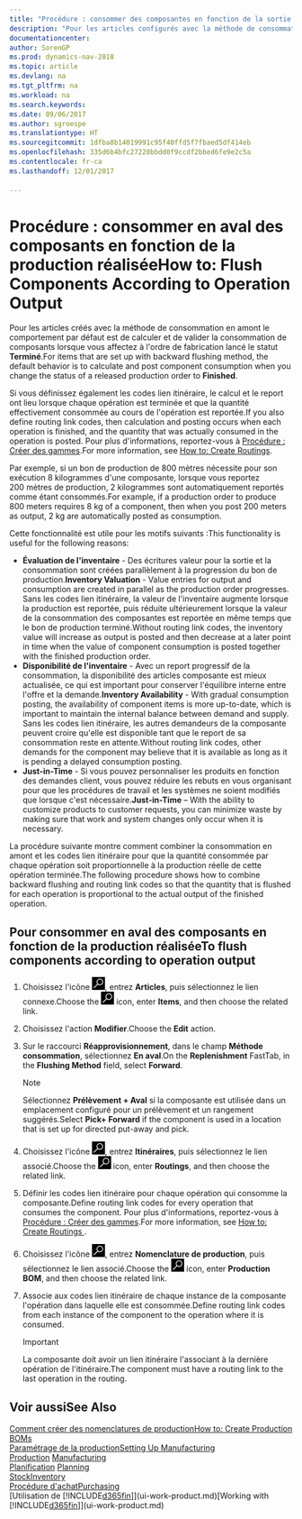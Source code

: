 ```yaml
---
title: "Procédure : consommer des composantes en fonction de la sortie réalisée"
description: "Pour les articles configurés avec la méthode de consommation en amont, le comportement par défaut est de calculer et de reporter la consommation de composantes lorsque vous affectez au bon de production libéré l'état **Terminé**. Pour plus d'informations, voir Méthode consommation."
documentationcenter: 
author: SorenGP
ms.prod: dynamics-nav-2018
ms.topic: article
ms.devlang: na
ms.tgt_pltfrm: na
ms.workload: na
ms.search.keywords: 
ms.date: 09/06/2017
ms.author: sgroespe
ms.translationtype: HT
ms.sourcegitcommit: 1dfba8b14019991c95f40ffd5f7fbaed5df414eb
ms.openlocfilehash: 335d6b4bfc27228bbdd0f9ccdf2bbed6fe9e2c5a
ms.contentlocale: fr-ca
ms.lasthandoff: 12/01/2017

---
```

# <a name="how-to-flush-components-according-to-operation-output"></a><span data-ttu-id="edad1-104">Procédure : consommer en aval des composants en fonction de la production réalisée</span><span class="sxs-lookup"><span data-stu-id="edad1-104">How to: Flush Components According to Operation Output</span></span>
<span data-ttu-id="edad1-105">Pour les articles créés avec la méthode de consommation en amont le comportement par défaut est de calculer et de valider la consommation de composants lorsque vous affectez à l'ordre de fabrication lancé le statut **Terminé**.</span><span class="sxs-lookup"><span data-stu-id="edad1-105">For items that are set up with backward flushing method, the default behavior is to calculate and post component consumption when you change the status of a released production order to **Finished**.</span></span>  

<span data-ttu-id="edad1-106">Si vous définissez également les codes lien itinéraire, le calcul et le report ont lieu lorsque chaque opération est terminée et que la quantité effectivement consommée au cours de l'opération est reportée.</span><span class="sxs-lookup"><span data-stu-id="edad1-106">If you also define routing link codes, then calculation and posting occurs when each operation is finished, and the quantity that was actually consumed in the operation is posted.</span></span> <span data-ttu-id="edad1-107">Pour plus d'informations, reportez\-vous à [Procédure : Créer des gammes](production-how-to-create-routings.md).</span><span class="sxs-lookup"><span data-stu-id="edad1-107">For more information, see [How to: Create Routings](production-how-to-create-routings.md).</span></span>  

<span data-ttu-id="edad1-108">Par exemple, si un bon de production de 800 mètres nécessite pour son exécution 8 kilogrammes d'une composante, lorsque vous reportez 200 mètres de production, 2 kilogrammes sont automatiquement reportés comme étant consommés.</span><span class="sxs-lookup"><span data-stu-id="edad1-108">For example, if a production order to produce 800 meters requires 8 kg of a component, then when you post 200 meters as output, 2 kg are automatically posted as consumption.</span></span>  

<span data-ttu-id="edad1-109">Cette fonctionnalité est utile pour les motifs suivants :</span><span class="sxs-lookup"><span data-stu-id="edad1-109">This functionality is useful for the following reasons:</span></span>  

-   <span data-ttu-id="edad1-110">**Évaluation de l'inventaire** - Des écritures valeur pour la sortie et la consommation sont créées parallèlement à la progression du bon de production.</span><span class="sxs-lookup"><span data-stu-id="edad1-110">**Inventory Valuation** - Value entries for output and consumption are created in parallel as the production order progresses.</span></span> <span data-ttu-id="edad1-111">Sans les codes lien itinéraire, la valeur de l'inventaire augmente lorsque la production est reportée, puis réduite ultérieurement lorsque la valeur de la consommation des composantes est reportée en même temps que le bon de production terminé.</span><span class="sxs-lookup"><span data-stu-id="edad1-111">Without routing link codes, the inventory value will increase as output is posted and then decrease at a later point in time when the value of component consumption is posted together with the finished production order.</span></span>  
-   <span data-ttu-id="edad1-112">**Disponibilité de l'inventaire** - Avec un report progressif de la consommation, la disponibilité des articles composante est mieux actualisée, ce qui est important pour conserver l'équilibre interne entre l'offre et la demande.</span><span class="sxs-lookup"><span data-stu-id="edad1-112">**Inventory Availability** - With gradual consumption posting, the availability of component items is more up-to-date, which is important to maintain the internal balance between demand and supply.</span></span> <span data-ttu-id="edad1-113">Sans les codes lien itinéraire, les autres demandeurs de la composante peuvent croire qu'elle est disponible tant que le report de sa consommation reste en attente.</span><span class="sxs-lookup"><span data-stu-id="edad1-113">Without routing link codes, other demands for the component may believe that it is available as long as it is pending a delayed consumption posting.</span></span>  
-   <span data-ttu-id="edad1-114">**Just-in-Time** - Si vous pouvez personnaliser les produits en fonction des demandes client, vous pouvez réduire les rebuts en vous organisant pour que les procédures de travail et les systèmes ne soient modifiés que lorsque c'est nécessaire.</span><span class="sxs-lookup"><span data-stu-id="edad1-114">**Just-in-Time** – With the ability to customize products to customer requests, you can minimize waste by making sure that work and system changes only occur when it is necessary.</span></span>  

<span data-ttu-id="edad1-115">La procédure suivante montre comment combiner la consommation en amont et les codes lien itinéraire pour que la quantité consommée par chaque opération soit proportionnelle à la production réelle de cette opération terminée.</span><span class="sxs-lookup"><span data-stu-id="edad1-115">The following procedure shows how to combine backward flushing and routing link codes so that the quantity that is flushed for each operation is proportional to the actual output of the finished operation.</span></span>  

## <a name="to-flush-components-according-to-operation-output"></a><span data-ttu-id="edad1-116">Pour consommer en aval des composants en fonction de la production réalisée</span><span class="sxs-lookup"><span data-stu-id="edad1-116">To flush components according to operation output</span></span>  
1.  <span data-ttu-id="edad1-117">Choisissez l'icône ![Page ou état pour la recherche](media/ui-search/search_small.png "icône Page ou état pour la recherche"), entrez **Articles**, puis sélectionnez le lien connexe.</span><span class="sxs-lookup"><span data-stu-id="edad1-117">Choose the ![Search for Page or Report](media/ui-search/search_small.png "Search for Page or Report icon") icon, enter **Items**, and then choose the related link.</span></span>  
2.  <span data-ttu-id="edad1-118">Choisissez l'action **Modifier**.</span><span class="sxs-lookup"><span data-stu-id="edad1-118">Choose the **Edit** action.</span></span>  
3.  <span data-ttu-id="edad1-119">Sur le raccourci **Réapprovisionnement**, dans le champ **Méthode consommation**, sélectionnez **En aval**.</span><span class="sxs-lookup"><span data-stu-id="edad1-119">On the **Replenishment** FastTab, in the **Flushing Method** field, select **Forward**.</span></span>  

    > [!NOTE]  
    >  <span data-ttu-id="edad1-120">Sélectionnez **Prélèvement + Aval** si la composante est utilisée dans un emplacement configuré pour un prélèvement et un rangement suggérés.</span><span class="sxs-lookup"><span data-stu-id="edad1-120">Select **Pick+ Forward** if the component is used in a location that is set up for directed put-away and pick.</span></span>  

4.  <span data-ttu-id="edad1-121">Choisissez l'icône ![Page ou rapport pour la recherche](media/ui-search/search_small.png "icône Page ou rapport pour la recherche"), entrez **Itinéraires**, puis sélectionnez le lien associé.</span><span class="sxs-lookup"><span data-stu-id="edad1-121">Choose the ![Search for Page or Report](media/ui-search/search_small.png "Search for Page or Report icon") icon, enter **Routings**, and then choose the related link.</span></span>  
5.  <span data-ttu-id="edad1-122">Définir les codes lien itinéraire pour chaque opération qui consomme la composante.</span><span class="sxs-lookup"><span data-stu-id="edad1-122">Define routing link codes for every operation that consumes the component.</span></span> <span data-ttu-id="edad1-123">Pour plus d'informations, reportez\-vous à [Procédure : Créer des gammes](production-how-to-create-routings.md).</span><span class="sxs-lookup"><span data-stu-id="edad1-123">For more information, see [How to: Create Routings ](production-how-to-create-routings.md).</span></span>  
6.  <span data-ttu-id="edad1-124">Choisissez l'icône ![Page ou rapport pour la recherche](media/ui-search/search_small.png "icône Page ou rapport pour la recherche"), entrez **Nomenclature de production**, puis sélectionnez le lien associé.</span><span class="sxs-lookup"><span data-stu-id="edad1-124">Choose the ![Search for Page or Report](media/ui-search/search_small.png "Search for Page or Report icon") icon, enter **Production BOM**, and then choose the related link.</span></span>  
7.  <span data-ttu-id="edad1-125">Associe aux codes lien itinéraire de chaque instance de la composante l'opération dans laquelle elle est consommée.</span><span class="sxs-lookup"><span data-stu-id="edad1-125">Define routing link codes from each instance of the component to the operation where it is consumed.</span></span>

    > [!IMPORTANT]  
    >  <span data-ttu-id="edad1-126">La composante doit avoir un lien itinéraire l'associant à la dernière opération de l'itinéraire.</span><span class="sxs-lookup"><span data-stu-id="edad1-126">The component must have a routing link to the last operation in the routing.</span></span>  

## <a name="see-also"></a><span data-ttu-id="edad1-127">Voir aussi</span><span class="sxs-lookup"><span data-stu-id="edad1-127">See Also</span></span>  
[<span data-ttu-id="edad1-128">Comment créer des nomenclatures de production</span><span class="sxs-lookup"><span data-stu-id="edad1-128">How to: Create Production BOMs</span></span>](production-how-to-create-production-boms.md)  
[<span data-ttu-id="edad1-129">Paramétrage de la production</span><span class="sxs-lookup"><span data-stu-id="edad1-129">Setting Up Manufacturing</span></span>](production-configure-production-processes.md)  
<span data-ttu-id="edad1-130">[Production](production-manage-manufacturing.md)  </span><span class="sxs-lookup"><span data-stu-id="edad1-130">[Manufacturing](production-manage-manufacturing.md)  </span></span>  
<span data-ttu-id="edad1-131">[Planification](production-planning.md) </span><span class="sxs-lookup"><span data-stu-id="edad1-131">[Planning](production-planning.md) </span></span>  
[<span data-ttu-id="edad1-132">Stock</span><span class="sxs-lookup"><span data-stu-id="edad1-132">Inventory</span></span>](inventory-manage-inventory.md)  
[<span data-ttu-id="edad1-133">Procédure d'achat</span><span class="sxs-lookup"><span data-stu-id="edad1-133">Purchasing</span></span>](purchasing-manage-purchasing.md)  
<span data-ttu-id="edad1-134">[Utilisation de [!INCLUDE[d365fin](includes/d365fin_md.md)]](ui-work-product.md)</span><span class="sxs-lookup"><span data-stu-id="edad1-134">[Working with [!INCLUDE[d365fin](includes/d365fin_md.md)]](ui-work-product.md)</span></span>

